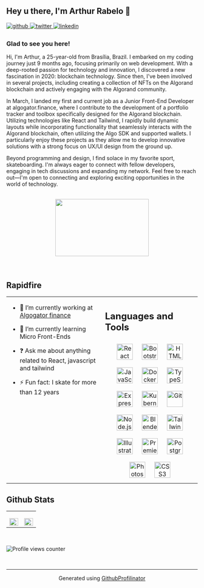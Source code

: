 <!DOCTYPE html>
<html lang="en">

<head>
    <meta charset="UTF-8">
    <meta name="viewport" content="width=device-width, initial-scale=1.0">
</head>

<body>

## Hey u there, I'm Arthur Rabelo 👋


<a href="https://github.com/p2arthur" target="_blank">
        <img src=https://img.shields.io/badge/github-%2324292e.svg?&style=for-the-badge&logo=github&logoColor=white
            alt=github style="margin-bottom: 5px;" />
    </a>
    <a href="https://twitter.com/iam_p2" target="_blank">
        <img src=https://img.shields.io/badge/twitter-%2300acee.svg?&style=for-the-badge&logo=twitter&logoColor=white
            alt=twitter style="margin-bottom: 5px;" />
    </a>
    <a href="https://linkedin.com/in/https://www.linkedin.com/in/arthur-rabelo-front-end/" target="_blank">
        <img src=https://img.shields.io/badge/linkedin-%231E77B5.svg?&style=for-the-badge&logo=linkedin&logoColor=white
            alt=linkedin style="margin-bottom: 5px;" />
    </a>




### Glad to see you here!
Hi, I'm Arthur, a 25-year-old from Brasília, Brazil. I embarked on my coding journey just 9 months ago, focusing
primarily on web development. With a deep-rooted passion for technology and innovation, I discovered a new
fascination in 2020: blockchain technology. Since then, I've been involved in several projects, including creating a
collection of NFTs on the Algorand blockchain and actively engaging with the Algorand community.

In March, I landed my first and current job as a Junior Front-End Developer at algogator.finance, where I contribute
to the development of a portfolio tracker and toolbox specifically designed for the Algorand blockchain. Utilizing
technologies like React and Tailwind, I rapidly build dynamic layouts while incorporating functionality that
seamlessly interacts with the Algorand blockchain, often utilizing the Algo SDK and supported wallets. I
particularly enjoy these projects as they allow me to develop innovative solutions with a strong focus on UX/UI
design from the ground up.

Beyond programming and design, I find solace in my favorite sport, skateboarding. I'm always eager to connect with
fellow developers, engaging in tech discussions and expanding my network. Feel free to reach out—I'm open to
connecting and exploring exciting opportunities in the world of technology.


<br />

<div align="center" width="100%">
    <img src="https://media.tenor.com/ang0VzOwbdAAAAAS/the-matrix-reloaded-matrix.gif" align="center" width="70%"
            height="150px" />
</div>
<br />
<br />


## Rapidfire
<table>
<tr>
<td valign="top" width="50%">

- 🔭 I’m currently working at [Algogator finance](https://algogator.finance)


- 🌱 I’m currently learning Micro Front-Ends


 - ❓ Ask me about anything related to React, javascript and tailwind


- ⚡ Fun fact: I skate for more than 12 years


</td>

<td valign="top" width="50%">


## Languages and Tools
<div align="center">
                    <a href="https://reactjs.org/" target="_blank"><img style="margin: 10px"
                            src="https://profilinator.rishav.dev/skills-assets/react-original-wordmark.svg" alt="React"
                            height="42" /></a>
                    <a href="https://getbootstrap.com/docs/3.4/javascript/" target="_blank"><img style="margin: 10px"
                            src="https://profilinator.rishav.dev/skills-assets/bootstrap-plain.svg" alt="Bootstrap"
                            height="42" /></a>
                    <a href="https://en.wikipedia.org/wiki/HTML5" target="_blank"><img style="margin: 10px"
                            src="https://profilinator.rishav.dev/skills-assets/html5-original-wordmark.svg" alt="HTML5"
                            height="42" /></a>
                    <a href="https://www.javascript.com/" target="_blank"><img style="margin: 10px"
                            src="https://profilinator.rishav.dev/skills-assets/javascript-original.svg" alt="JavaScript"
                            height="42" /></a>
                    <a href="https://www.docker.com/" target="_blank"><img style="margin: 10px"
                            src="https://profilinator.rishav.dev/skills-assets/docker-original-wordmark.svg"
                            alt="Docker" height="42" /></a>
                    <a href="https://www.typescriptlang.org/" target="_blank"><img style="margin: 10px"
                            src="https://profilinator.rishav.dev/skills-assets/typescript-original.svg" alt="TypeScript"
                            height="42" /></a>
                    <a href="https://expressjs.com/" target="_blank"><img style="margin: 10px"
                            src="https://profilinator.rishav.dev/skills-assets/express-original-wordmark.svg"
                            alt="Express.js" height="42" /></a>
                    <a href="https://kubernetes.io/" target="_blank"><img style="margin: 10px"
                            src="https://profilinator.rishav.dev/skills-assets/kubernetes-icon.svg" alt="Kubernetes"
                            height="42" /></a>
                    <a href="https://github.com/" target="_blank"><img style="margin: 10px"
                            src="https://profilinator.rishav.dev/skills-assets/git-scm-icon.svg" alt="Git"
                            height="42" /></a>
                    <a href="https://nodejs.org/" target="_blank"><img style="margin: 10px"
                            src="https://profilinator.rishav.dev/skills-assets/nodejs-original-wordmark.svg"
                            alt="Node.js" height="42" /></a>
                    <a href="https://www.blender.org/" target="_blank"><img style="margin: 10px"
                            src="https://profilinator.rishav.dev/skills-assets/blender_community_badge_white.svg"
                            alt="Blender" height="42" /></a>
                    <a href="https://www.tailwindcss.com/" target="_blank"><img style="margin: 10px"
                            src="https://profilinator.rishav.dev/skills-assets/tailwindcss.svg" alt="Tailwind CSS"
                            height="42" /></a>
                    <a href="https://www.adobe.com/in/products/illustrator.html" target="_blank"><img
                            style="margin: 10px"
                            src="https://profilinator.rishav.dev/skills-assets/adobe_illustrator-icon.svg"
                            alt="Illustrator" height="42" /></a>
                    <a href="https://www.adobe.com/in/products/premiere.html" target="_blank"><img style="margin: 10px"
                            src="https://profilinator.rishav.dev/skills-assets/adobepremierepro.png" alt="Premiere Pro"
                            height="42" /></a>
                    <a href="https://www.postgresql.org/" target="_blank"><img style="margin: 10px"
                            src="https://profilinator.rishav.dev/skills-assets/postgresql-original-wordmark.svg"
                            alt="PostgreSQL" height="42" /></a>
                    <a href="https://www.adobe.com/in/products/photoshop.html" target="_blank"><img style="margin: 10px"
                            src="https://profilinator.rishav.dev/skills-assets/photoshop-plain.svg" alt="Photoshop"
                            height="42" /></a>
                    <a href="https://www.w3schools.com/css/" target="_blank"><img style="margin: 10px"
                            src="https://profilinator.rishav.dev/skills-assets/css3-original-wordmark.svg" alt="CSS3"
                            height="42" /></a>
                </div>

</td>
</tr>
</table>



## Github Stats
<table width="100%">
    <tbody width="100%">
<tr>
        <td valign="top" width="50%">

<img src="https://github-readme-stats.vercel.app/api?username=p2arthur&show_icons=true&count_private=true&hide_border=true"
                    align="left" style="width: 100%" />

</td>
            <td valign="top" width="50%">

<img src="https://github-readme-stats.vercel.app/api/top-langs/?username=p2arthur&hide_border=true&layout=compact"
                    align="left" style="width: 100%" />

</td>
        </tr>
        </tbody>
    </table>

<br/>  

![Profile views counter](https://komarev.com/ghpvc/?username=p2arthur&&style=flat-square)  
  

<br/>  



----
<div align="center">Generated using <a href="https://profilinator.rishav.dev/" target="_blank">
    GithubProfilinator</a>
</div>


</body>

</html>
